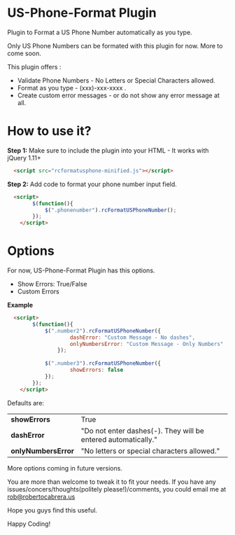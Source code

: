 US-Phone-Format Plugin
===============

Plugin to Format a US Phone Number automatically as you type.

Only US Phone Numbers can be formated with this plugin for now. More to come soon.

This plugin offers :
<ul>
<li>Validate Phone Numbers - No Letters or Special Characters allowed.</li>
<li>Format as you type - (xxx)-xxx-xxxx .</li>
<li>Create custom error messages - or do not show any error message at all. </li>
</ul>


How to use it?
===============
<b>Step 1:</b>  Make sure to include the plugin into your HTML - It works with jQuery 1.11+
```html
  <script src="rcformatusphone-minified.js"></script>
```
<b>Step 2:</b> Add code to format your phone number input field.
```html
  <script>
		$(function(){
			$(".phonenumber").rcFormatUSPhoneNumber();
		});
	</script>
```

Options
===============
For now, US-Phone-Format Plugin has this options.
<ul>
<li>Show Errors: True/False</li>
<li>Custom Errors</li>
</ul>



<b>Example</b>
```html
  <script>
		$(function(){
			$(".number2").rcFormatUSPhoneNumber({
					dashError: "Custom Message - No dashes",
					onlyNumbersError: "Custom Message - Only Numbers"
				});
				
			$(".number3").rcFormatUSPhoneNumber({
					showErrors: false
			});
		});
	</script>
```

Defaults are: 
<table>

<tr>
<td><b>showErrors</b></td>
<td>True</td>
</tr>
<tr>
<td><b>dashError</b></td>
<td>"Do not enter dashes(-). They will be entered automatically."</td>
</tr>
<tr>
<td><b>onlyNumbersError</b></td>
<td>"No letters or special characters allowed."</td>
</tr>
</table>

More options coming in future versions.

You are more than welcome to tweak it to fit your needs. If you have any issues/concers/thoughts(politely please!)/comments, you could email me at rob@robertocabrera.us

Hope you guys find this useful.

Happy Coding!

